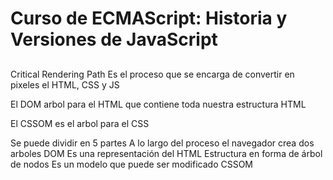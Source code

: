 # Curso de ECMAScript: Historia y Versiones de JavaScript

##
Critical Rendering Path Es el proceso que se encarga de convertir en pixeles el HTML, CSS y JS

El DOM arbol para el HTML que contiene toda nuestra estructura HTML

El CSSOM es el arbol para el CSS

Se puede dividir en 5 partes
A lo largo del proceso el navegador crea dos arboles
DOM
Es una representación del HTML
Estructura en forma de árbol de nodos
Es un modelo que puede ser modificado
CSSOM
